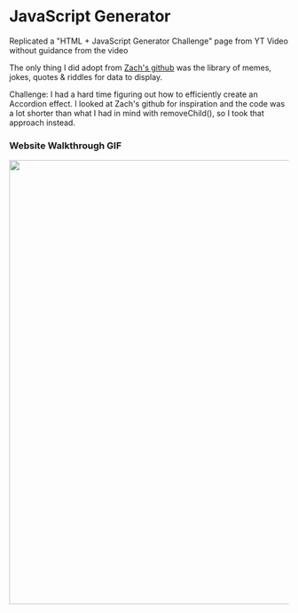 # JavaScript Generator

Replicated a "HTML + JavaScript Generator Challenge" page from YT Video without guidance from the video

The only thing I did adopt from [Zach's github](https://github.com/zachgoll/fullstack-roadmap-series/blob/main/code-challenges/lesson-7/solution/script.js) was the library of memes, jokes, quotes & riddles for data to display.

Challenge: I had a hard time figuring out how to efficiently create an Accordion effect. I looked at Zach's github for inspiration and the code was a lot shorter than what I had in mind with removeChild(), so I took that approach instead.

### Website Walkthrough GIF
<img src="generator.gif" width="800px"><br>
